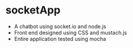 # socketApp
- A chatbot using socket.io and node.js
- Front end designed using CSS and mustach.js
- Entire application tested using mocha
